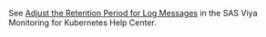 See [Adjust the Retention Period for Log Messages](https://documentation.sas.com/?cdcId=obsrvcdc&cdcVersion=v_003&docsetId=obsrvdply&docsetTarget=n1dwvmcsjvmw61n0zyiasrfae2yh.htm) in the SAS Viya Monitoring for Kubernetes Help Center.
